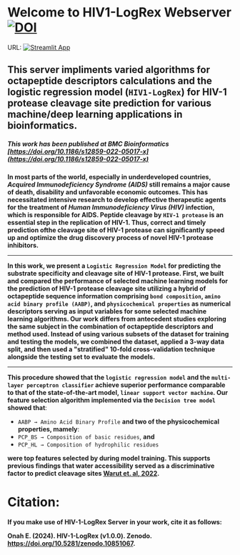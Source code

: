 # Welcome to HIV1-LogRex Webserver [![DOI](https://zenodo.org/badge/556917932.svg)](https://zenodo.org/doi/10.5281/zenodo.10851066)

URL: [![Streamlit App](https://static.streamlit.io/badges/streamlit_badge_black_white.svg)](https://hiv-1-logrex.streamlit.app/)

##  This server impliments varied algorithms for octapeptide descriptors calculations and the logistic regression model (`HIV1-LogRex`) for HIV-1 protease cleavage site prediction for various machine/deep learning applications in bioinformatics.
##### This work has been published at _BMC Bioinformatics_ [https://doi.org/10.1186/s12859-022-05017-x](https://doi.org/10.1186/s12859-022-05017-x)
**In most parts of the world, especially in underdeveloped countries, _Acquired Immunodeficiency Syndrome (AIDS)_ still remains a major cause of death, disability and unfavorable economic outcomes. This has necessitated intensive research to develop effective therapeutic agents for the treatment of _Human Immunodeficiency Virus (HIV)_ infection, which is responsible for AIDS.  Peptide cleavage by `HIV-1 protease` is an essential step in the replication of HIV-1. Thus, correct and timely prediction ofthe cleavage site of HIV-1 protease can significantly speed up and optimize the drug discovery process of novel HIV-1 protease inhibitors.**
***
**In this work, we present a `Logistic Regression Model` for predicting the substrate specificity and cleavage site of HIV-1 protease. First, we built and compared the performance of selected machine learning models for the prediction of HIV-1 protease cleavage site utilizing a hybrid of octapeptide sequence information comprising 
`bond composition`, `amino acid binary profile (AABP)`, and `physicochemical properties` as numerical descriptors serving as input variables for some selected machine learning algorithms. Our work differs from antecedent studies exploring the same subject in the combination of octapeptide descriptors and method used. Instead of using various subsets of the dataset for training and testing the models, we combined the dataset, applied a 3-way data split, and then used a "stratified" 10-fold cross-validation technique alongside the testing set to evaluate the models.**
***
**This procedure showed that the `logistic regression model` and the `multi-layer perceptron classifier` achieve superior performance comparable to that of the state-of-the-art model, `linear support vector machine`. Our feature selection algorithm implemented via the `Decision tree model` showed that**: 

* `AABP → Amino Acid Binary Profile` **and two of the physicochemical properties, mamely**: 
* `PCP_BS → Composition of basic residues`, **and** 
* `PCP_HL → Composition of hydrophilic residues` 

**were top features selected by during model training. This supports previous findings that water accessibility served as a discriminative factor to predict cleavage sites [Warut et. al, 2022]( https://doi.org/10.1155/2022/8513719).**


# Citation:
**If you make use of HIV-1-LogRex Server in your work, cite it as follows:**

**Onah E. (2024). HIV-1-LogRex (v1.0.0). Zenodo. https://doi.org/10.5281/zenodo.10851067.**